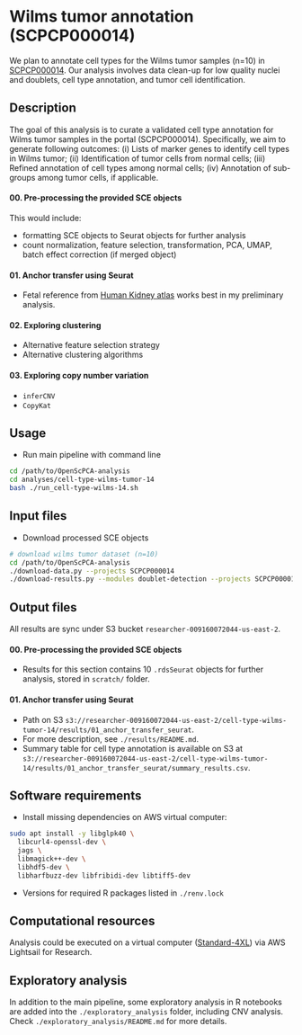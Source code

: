 # Wilms tumor annotation (SCPCP000014)

We plan to annotate cell types for the Wilms tumor samples (n=10) in [SCPCP000014](https://scpca.alexslemonade.org/projects/SCPCP000014). Our analysis involves data clean-up for low quality nuclei and doublets, cell type annotation, and tumor cell identification.

## Description

The goal of this analysis is to curate a validated cell type annotation for Wilms tumor samples in the portal (SCPCP000014). Specifically, we aim to generate following outcomes: (i) Lists of marker genes to identify cell types in Wilms tumor; (ii) Identification of tumor cells from normal cells; (iii) Refined annotation of cell types among normal cells; (iv) Annotation of sub-groups among tumor cells, if applicable.

#### 00. Pre-processing the provided SCE objects
This would include:
* formatting SCE objects to Seurat objects for further analysis
* count normalization, feature selection, transformation, PCA, UMAP, batch effect correction (if merged object)

#### 01. Anchor transfer using Seurat
* Fetal reference from [Human Kidney atlas](https://www.kidneycellatlas.org/) works best in my preliminary analysis.

#### 02. Exploring clustering
* Alternative feature selection strategy
* Alternative clustering algorithms

#### 03. Exploring copy number variation
* `inferCNV`
* `CopyKat`

## Usage

* Run main pipeline with command line
```bash
cd /path/to/OpenScPCA-analysis
cd analyses/cell-type-wilms-tumor-14
bash ./run_cell-type-wilms-14.sh
```

## Input files

* Download processed SCE objects
```bash
# download wilms tumor dataset (n=10)
cd /path/to/OpenScPCA-analysis
./download-data.py --projects SCPCP000014
./download-results.py --modules doublet-detection --projects SCPCP000014
```

## Output files

All results are sync under S3 bucket `researcher-009160072044-us-east-2`.

#### 00. Pre-processing the provided SCE objects
- Results for this section contains 10 `.rdsSeurat` objects for further analysis, stored in `scratch/` folder.

#### 01. Anchor transfer using Seurat
- Path on S3 `s3://researcher-009160072044-us-east-2/cell-type-wilms-tumor-14/results/01_anchor_transfer_seurat`.
- For more description, see `./results/README.md`.
- Summary table for cell type annotation is available on S3 at `s3://researcher-009160072044-us-east-2/cell-type-wilms-tumor-14/results/01_anchor_transfer_seurat/summary_results.csv`.

## Software requirements

- Install missing dependencies on AWS virtual computer:
```bash
sudo apt install -y libglpk40 \
  libcurl4-openssl-dev \
  jags \
  libmagick++-dev \
  libhdf5-dev \
  libharfbuzz-dev libfribidi-dev libtiff5-dev
```
- Versions for required R packages listed in `./renv.lock`

## Computational resources

Analysis could be executed on a virtual computer ([Standard-4XL](https://openscpca.readthedocs.io/en/latest/aws/lsfr/creating-vcs/)) via AWS Lightsail for Research.

## Exploratory analysis
In addition to the main pipeline, some exploratory analysis in R notebooks are added into the `./exploratory_analysis` folder, including CNV analysis. Check `./exploratory_analysis/README.md` for more details.